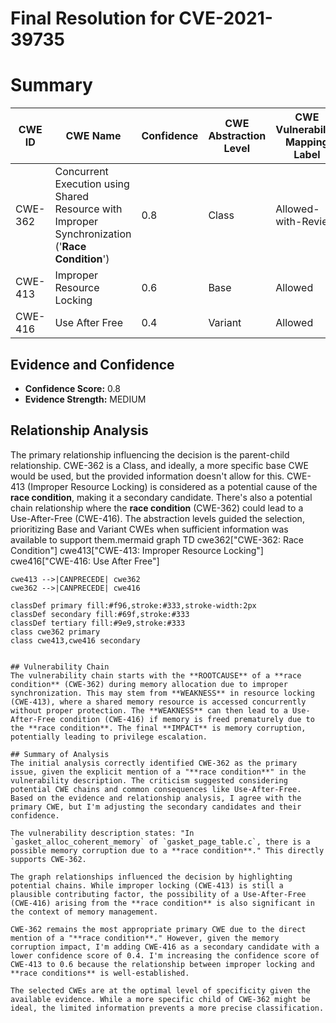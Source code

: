 # Final Resolution for CVE-2021-39735

# Summary
| CWE ID | CWE Name | Confidence | CWE Abstraction Level | CWE Vulnerability Mapping Label | CWE-Vulnerability Mapping Notes |
|---|---|---|---|---|---|
| CWE-362 | Concurrent Execution using Shared Resource with Improper Synchronization ('**Race Condition**') | 0.8 | Class | Allowed-with-Review | Primary CWE |
| CWE-413 | Improper Resource Locking | 0.6 | Base | Allowed | Secondary Candidate |
| CWE-416 | Use After Free | 0.4 | Variant | Allowed | Secondary Candidate |

## Evidence and Confidence

*   **Confidence Score:** 0.8
*   **Evidence Strength:** MEDIUM

## Relationship Analysis
The primary relationship influencing the decision is the parent-child relationship. CWE-362 is a Class, and ideally, a more specific base CWE would be used, but the provided information doesn't allow for this. CWE-413 (Improper Resource Locking) is considered as a potential cause of the **race condition**, making it a secondary candidate. There's also a potential chain relationship where the **race condition** (CWE-362) could lead to a Use-After-Free (CWE-416). The abstraction levels guided the selection, prioritizing Base and Variant CWEs when sufficient information was available to support them.mermaid
graph TD
    cwe362["CWE-362: Race Condition"]
    cwe413["CWE-413: Improper Resource Locking"]
    cwe416["CWE-416: Use After Free"]

    cwe413 -->|CANPRECEDE| cwe362
    cwe362 -->|CANPRECEDE| cwe416
    
    classDef primary fill:#f96,stroke:#333,stroke-width:2px
    classDef secondary fill:#69f,stroke:#333
    classDef tertiary fill:#9e9,stroke:#333
    class cwe362 primary
    class cwe413,cwe416 secondary
```

## Vulnerability Chain
The vulnerability chain starts with the **ROOTCAUSE** of a **race condition** (CWE-362) during memory allocation due to improper synchronization. This may stem from **WEAKNESS** in resource locking (CWE-413), where a shared memory resource is accessed concurrently without proper protection. The **WEAKNESS** can then lead to a Use-After-Free condition (CWE-416) if memory is freed prematurely due to the **race condition**. The final **IMPACT** is memory corruption, potentially leading to privilege escalation.

## Summary of Analysis
The initial analysis correctly identified CWE-362 as the primary issue, given the explicit mention of a "**race condition**" in the vulnerability description. The criticism suggested considering potential CWE chains and common consequences like Use-After-Free. Based on the evidence and relationship analysis, I agree with the primary CWE, but I'm adjusting the secondary candidates and their confidence.

The vulnerability description states: "In `gasket_alloc_coherent_memory` of `gasket_page_table.c`, there is a possible memory corruption due to a **race condition**." This directly supports CWE-362.

The graph relationships influenced the decision by highlighting potential chains. While improper locking (CWE-413) is still a plausible contributing factor, the possibility of a Use-After-Free (CWE-416) arising from the **race condition** is also significant in the context of memory management.

CWE-362 remains the most appropriate primary CWE due to the direct mention of a "**race condition**." However, given the memory corruption impact, I'm adding CWE-416 as a secondary candidate with a lower confidence score of 0.4. I'm increasing the confidence score of CWE-413 to 0.6 because the relationship between improper locking and **race conditions** is well-established.

The selected CWEs are at the optimal level of specificity given the available evidence. While a more specific child of CWE-362 might be ideal, the limited information prevents a more precise classification.
```